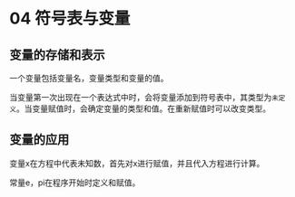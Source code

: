 # 04 符号表与变量

## 变量的存储和表示

一个变量包括变量名，变量类型和变量的值。

当变量第一次出现在一个表达式中时，会将变量添加到符号表中，其类型为`未定义`。当变量赋值时，会确定变量的类型和值。在重新赋值时可以改变类型。

## 变量的应用

变量x在方程中代表未知数，首先对x进行赋值，并且代入方程进行计算。

常量e，pi在程序开始时定义和赋值。
